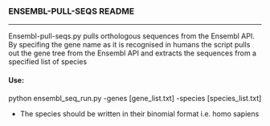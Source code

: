 ### ENSEMBL-PULL-SEQS README
---

Ensembl-pull-seqs.py pulls orthologous sequences from the Ensembl API. By specifing the gene name as it is recognised in humans the script pulls out the gene tree from the Ensembl API and extracts the sequences from a specified list of species

#### Use:

python ensembl_seq_run.py -genes [gene_list.txt] -species [species_list.txt]

* The species should be written in their binomial format i.e. homo sapiens
